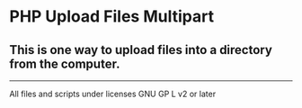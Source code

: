 PHP Upload Files Multipart
============

This is one way to upload files into a directory from the computer.
---------------

---------------
All files and scripts under licenses GNU GP L v2 or later
